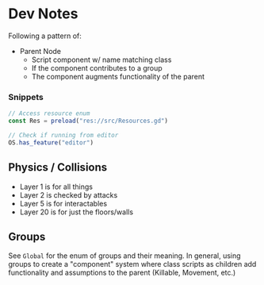 # Dev Notes
Following a pattern of:
- Parent Node
  - Script component w/ name matching class
  - If the component contributes to a group
  - The component augments functionality of the parent

### Snippets
```js
// Access resource enum
const Res = preload("res://src/Resources.gd")

// Check if running from editor
OS.has_feature("editor")
```

## Physics / Collisions
- Layer 1 is for all things
- Layer 2 is checked by attacks
- Layer 5 is for interactables
- Layer 20 is for just the floors/walls

## Groups
See `Global` for the enum of groups and their meaning.
In general, using groups to create a "component" system where class scripts as children
add functionality and assumptions to the parent (Killable, Movement, etc.)
<!-- - `resource` - Anything that can be mined. See `src/Resources.gd` for the enum
  - Attach a `Gatherable` script to the resource
  - Must be on collision layer 5
- Gatherers
  - Must be on collision layer 5 -->